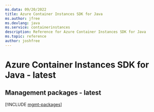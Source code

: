 ```yaml
---
ms.data: 09/20/2022
title: Azure Container Instances SDK for Java
ms.author: jfree
ms.devlang: java
ms.service: containerinstances
description: Reference for Azure Container Instances SDK for Java
ms.topic: reference
author: joshfree
---
```

# Azure Container Instances SDK for Java - latest

## Management packages - latest
[!INCLUDE [mgmt-packages](container-instances-mgmt-index.md)]
